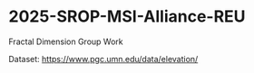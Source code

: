 # 2025-SROP-MSI-Alliance-REU

Fractal Dimension Group Work

Dataset: https://www.pgc.umn.edu/data/elevation/